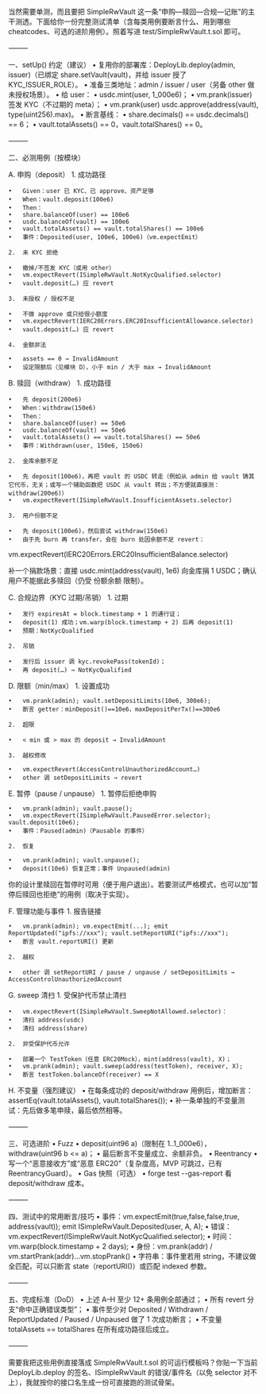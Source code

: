 当然需要单测，而且要把 SimpleRwVault 这一条“申购—赎回—合规—记账”的主干测透。下面给你一份完整测试清单（含每类用例要断言什么、用到哪些 cheatcodes、可选的进阶用例）。照着写进 test/SimpleRwVault.t.sol 即可。

⸻

一、setUp() 约定（建议）
	•	复用你的部署库：DeployLib.deploy(admin, issuer)（已绑定 share.setVault(vault)，并给 issuer 授了 KYC_ISSUER_ROLE）。
	•	准备三类地址：admin / issuer / user（另备 other 做未授权场景）。
	•	给 user：
	•	usdc.mint(user, 1_000e6)；
	•	vm.prank(issuer) 签发 KYC（不过期的 meta）；
	•	vm.prank(user) usdc.approve(address(vault), type(uint256).max)。
	•	断言基线：
	•	share.decimals() == usdc.decimals() == 6；
	•	vault.totalAssets() == 0，vault.totalShares() == 0。

⸻

二、必测用例（按模块）

A. 申购（deposit）
	1.	成功路径

	•	Given：user 已 KYC、已 approve、资产足够
	•	When：vault.deposit(100e6)
	•	Then：
	•	share.balanceOf(user) == 100e6
	•	usdc.balanceOf(vault) == 100e6
	•	vault.totalAssets() == vault.totalShares() == 100e6
	•	事件：Deposited(user, 100e6, 100e6)（vm.expectEmit）

	2.	未 KYC 拒绝

	•	撤掉/不签发 KYC（或用 other）
	•	vm.expectRevert(ISimpleRwVault.NotKycQualified.selector)
	•	vault.deposit(…) 应 revert

	3.	未授权 / 授权不足

	•	不做 approve 或只给很小额度
	•	vm.expectRevert(IERC20Errors.ERC20InsufficientAllowance.selector)
	•	vault.deposit(…) 应 revert

	4.	金额非法

	•	assets == 0 → InvalidAmount
	•	设定限额后（见模块 D），小于 min / 大于 max → InvalidAmount

B. 赎回（withdraw）
	1.	成功路径

	•	先 deposit(200e6)
	•	When：withdraw(150e6)
	•	Then：
	•	share.balanceOf(user) == 50e6
	•	usdc.balanceOf(vault) == 50e6
	•	vault.totalAssets() == vault.totalShares() == 50e6
	•	事件：Withdrawn(user, 150e6, 150e6)

	2.	金库余额不足

	•	先 deposit(100e6)，再把 vault 的 USDC 转走（例如从 admin 给 vault 铸其它代币，无关；或写一个辅助函数把 USDC 从 vault 转出；不方便就直接测：withdraw(200e6)）
	•	vm.expectRevert(ISimpleRwVault.InsufficientAssets.selector)

	3.	用户份额不足

	•	先 deposit(100e6)，然后尝试 withdraw(150e6)
	•	由于先 burn 再 transfer，会在 burn 处因余额不足 revert：
vm.expectRevert(IERC20Errors.ERC20InsufficientBalance.selector)

补一个捐款场景：直接 usdc.mint(address(vault), 1e6) 向金库捐 1 USDC；确认用户不能据此多赎回（仍受 份额余额 限制）。

C. 合规边界（KYC 过期/吊销）
	1.	过期

	•	发行 expiresAt = block.timestamp + 1 的通行证；
	•	deposit(1) 成功；vm.warp(block.timestamp + 2) 后再 deposit(1)
	•	预期：NotKycQualified

	2.	吊销

	•	发行后 issuer 调 kyc.revokePass(tokenId)；
	•	再 deposit(…) → NotKycQualified

D. 限额（min/max）
	1.	设置成功

	•	vm.prank(admin); vault.setDepositLimits(10e6, 300e6);
	•	断言 getter：minDeposit()==10e6，maxDepositPerTx()==300e6

	2.	超限

	•	< min 或 > max 的 deposit → InvalidAmount

	3.	越权修改

	•	vm.expectRevert(AccessControlUnauthorizedAccount…)
	•	other 调 setDepositLimits → revert

E. 暂停（pause / unpause）
	1.	暂停后拒绝申购

	•	vm.prank(admin); vault.pause();
	•	vm.expectRevert(ISimpleRwVault.PausedError.selector); vault.deposit(10e6);
	•	事件：Paused(admin)（Pausable 的事件）

	2.	恢复

	•	vm.prank(admin); vault.unpause();
	•	deposit(10e6) 恢复正常；事件 Unpaused(admin)

你的设计里赎回在暂停时可用（便于用户退出）。若要测试严格模式，也可以加“暂停后赎回也拒绝”的用例（取决于实现）。

F. 管理功能与事件
	1.	报告链接

	•	vm.prank(admin); vm.expectEmit(...); emit ReportUpdated("ipfs://xxx"); vault.setReportURI("ipfs://xxx");
	•	断言 vault.reportURI() 更新

	2.	越权

	•	other 调 setReportURI / pause / unpause / setDepositLimits → AccessControlUnauthorizedAccount

G. sweep 清扫
	1.	受保护代币禁止清扫

	•	vm.expectRevert(ISimpleRwVault.SweepNotAllowed.selector)：
	•	清扫 address(usdc)
	•	清扫 address(share)

	2.	非受保护代币允许

	•	部署一个 TestToken（任意 ERC20Mock），mint(address(vault), X)；
	•	vm.prank(admin); vault.sweep(address(testToken), receiver, X);
	•	断言 testToken.balanceOf(receiver) == X

H. 不变量（强烈建议）
	•	在每条成功的 deposit/withdraw 用例后，增加断言：
assertEq(vault.totalAssets(), vault.totalShares());
	•	补一条单独的不变量测试：先后做多笔申赎，最后依然相等。

⸻

三、可选进阶
	•	Fuzz
	•	deposit(uint96 a)（限制在 1..1_000e6），withdraw(uint96 b <= a)；
	•	最后断言不变量成立、余额非负。
	•	Reentrancy
	•	写一个“恶意接收方”或“恶意 ERC20”（复杂度高，MVP 可跳过，已有 ReentrancyGuard）。
	•	Gas 快照（可选）
	•	forge test --gas-report 看 deposit/withdraw 成本。

⸻

四、测试中的常用断言/技巧
	•	事件：vm.expectEmit(true,false,false,true, address(vault)); emit ISimpleRwVault.Deposited(user, A, A);
	•	错误：vm.expectRevert(ISimpleRwVault.NotKycQualified.selector);
	•	时间：vm.warp(block.timestamp + 2 days);
	•	身份：vm.prank(addr) / vm.startPrank(addr)…vm.stopPrank()
	•	字符串：事件里若用 string，不建议做全匹配，可以只断言 state（reportURI()）或匹配 indexed 参数。

⸻

五、完成标准（DoD）
	•	上述 A–H 至少 12+ 条用例全部通过；
	•	所有 revert 分支“命中正确错误类型”；
	•	事件至少对 Deposited / Withdrawn / ReportUpdated / Paused / Unpaused 做了 1 次成功断言；
	•	不变量 totalAssets == totalShares 在所有成功路径后成立。

⸻

需要我把这些用例直接落成 SimpleRwVault.t.sol 的可运行模板吗？你贴一下当前 DeployLib.deploy 的签名、ISimpleRwVault 的错误/事件名（以免 selector 对不上），我就按你的接口名生成一份可直接跑的测试骨架。